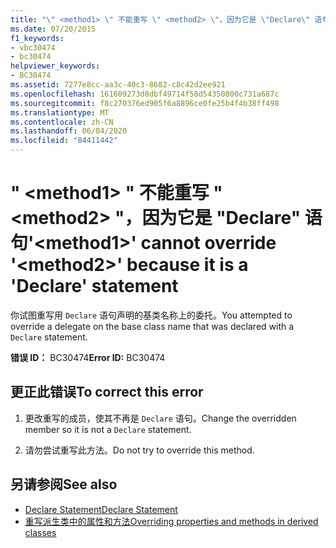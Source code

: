 ```yaml
---
title: "\" <method1> \" 不能重写 \" <method2> \"，因为它是 \"Declare\" 语句"
ms.date: 07/20/2015
f1_keywords:
- vbc30474
- bc30474
helpviewer_keywords:
- BC30474
ms.assetid: 7277e8cc-aa3c-40c3-8682-c8c42d2ee921
ms.openlocfilehash: 161609273d8dbf49714f58d54350800c731a687c
ms.sourcegitcommit: f8c270376ed905f6a8896ce0fe25b4f4b38ff498
ms.translationtype: MT
ms.contentlocale: zh-CN
ms.lasthandoff: 06/04/2020
ms.locfileid: "84411442"
---
```

# <a name="method1-cannot-override-method2-because-it-is-a-declare-statement"></a><span data-ttu-id="45490-102">" \<method1> " 不能重写 " \<method2> "，因为它是 "Declare" 语句</span><span class="sxs-lookup"><span data-stu-id="45490-102">'\<method1>' cannot override '\<method2>' because it is a 'Declare' statement</span></span>
<span data-ttu-id="45490-103">你试图重写用 `Declare` 语句声明的基类名称上的委托。</span><span class="sxs-lookup"><span data-stu-id="45490-103">You attempted to override a delegate on the base class name that was declared with a `Declare` statement.</span></span>  
  
 <span data-ttu-id="45490-104">**错误 ID：** BC30474</span><span class="sxs-lookup"><span data-stu-id="45490-104">**Error ID:** BC30474</span></span>  
  
## <a name="to-correct-this-error"></a><span data-ttu-id="45490-105">更正此错误</span><span class="sxs-lookup"><span data-stu-id="45490-105">To correct this error</span></span>  
  
1. <span data-ttu-id="45490-106">更改重写的成员，使其不再是 `Declare` 语句。</span><span class="sxs-lookup"><span data-stu-id="45490-106">Change the overridden member so it is not a `Declare` statement.</span></span>  
  
2. <span data-ttu-id="45490-107">请勿尝试重写此方法。</span><span class="sxs-lookup"><span data-stu-id="45490-107">Do not try to override this method.</span></span>  
  
## <a name="see-also"></a><span data-ttu-id="45490-108">另请参阅</span><span class="sxs-lookup"><span data-stu-id="45490-108">See also</span></span>

- [<span data-ttu-id="45490-109">Declare Statement</span><span class="sxs-lookup"><span data-stu-id="45490-109">Declare Statement</span></span>](../language-reference/statements/declare-statement.md)
- [<span data-ttu-id="45490-110">重写派生类中的属性和方法</span><span class="sxs-lookup"><span data-stu-id="45490-110">Overriding properties and methods in derived classes</span></span>](../programming-guide/language-features/objects-and-classes/inheritance-basics.md#overriding-properties-and-methods-in-derived-classes)
